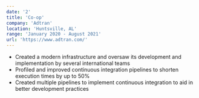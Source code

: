 ```yaml
---
date: '2'
title: 'Co-op'
company: 'Adtran'
location: 'Huntsville, AL'
range: 'January 2020 - August 2021'
url: 'https://www.adtran.com/'
---
```


- Created a modern infrastructure and oversaw its development and implementation by several international teams
- Profiled and improved continuous integration pipelines to shorten execution times by up to 50%
- Created multiple pipelines to implement continuous integration to aid in better development practices